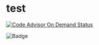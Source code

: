 # test

[![Code Advisor On Demand Status](https://badges-stage01.caas.coverity.com/streams/44b25sjc9l3ntc2ngfi29tngro)](https://stage01.caas.coverity.com/streams/44b25sjc9l3ntc2ngfi29tngro/jobs)

![Badge](https://badges-stage01.caas.coverity.com/streams/44b25sjc9l3ntc2ngfi29tngro)
